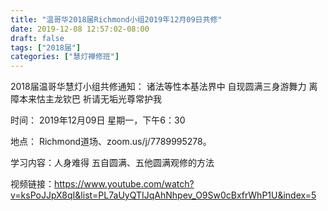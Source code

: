```yaml
---
title: "温哥华2018届Richmond小组2019年12月09日共修"
date: 2019-12-08 12:57:02-08:00
draft: false
tags: ["2018届"]
categories: ["慧灯禅修班"]
---
```

2018届温哥华慧灯小组共修通知：
诸法等性本基法界中
自现圆满三身游舞力
离障本来怙主龙钦巴
祈请无垢光尊常护我

时间：
2019年12月09日 星期一，下午6：30

地点：
Richmond道场、zoom.us/j/7789995278。

学习内容：人身难得 五自圆满、五他圆满观修的方法 

视频链接：https://www.youtube.com/watch?v=ksPoJJpX8qI&list=PL7aUyQTIJqAhNhpev_O9Sw0cBxfrWhP1U&index=5
